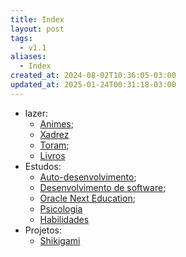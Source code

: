 ```yaml
---
title: Index
layout: post
tags:
  - v1.1
aliases:
  - Index
created_at: 2024-08-02T10:36:05-03:00
updated_at: 2025-01-24T00:31:18-03:00
---
```


- lazer:
  - [Animes](content/mapas/Animes.md);
  - [Xadrez](content/mapas/Xadrez.md)
  - [Toram](content/mapas/Toram.md);
  - [Livros](content/mapas/Livros.md)
- Estudos:
  - [Auto-desenvolvimento](content/mapas/Auto_desenvolvimento.md);
  - [Desenvolvimento de software](content/mapas/Desenvolvimento_de_software.md);
  - [Oracle Next Education](content/entrada/2024/07/08/Oracle_Next_Education.md);
  - [Psicologia](content/mapas/Psicologia.md)
  - [Habilidades](content/mapas/Habilidades.md)
- Projetos:
  - [Shikigami](content/retorno/2024/07/26/Shikigami.md)
